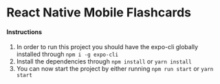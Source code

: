 # React Native Mobile Flashcards

#### Instructions

1) In order to run this project you should have the expo-cli globally installed through `npm i -g expo-cli`
2) Install the dependencies through `npm install` or `yarn install`
2) You can now start the project by either running `npm run start` or `yarn start` 

